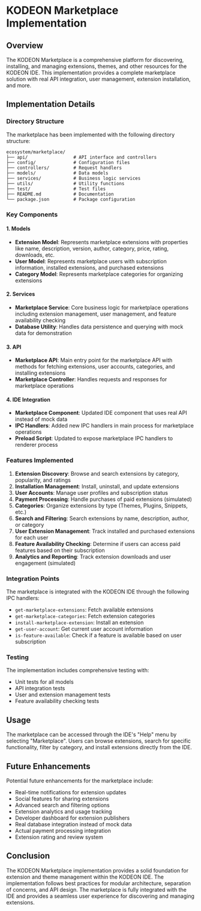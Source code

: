 # KODEON Marketplace Implementation

## Overview

The KODEON Marketplace is a comprehensive platform for discovering, installing, and managing extensions, themes, and other resources for the KODEON IDE. This implementation provides a complete marketplace solution with real API integration, user management, extension installation, and more.

## Implementation Details

### Directory Structure

The marketplace has been implemented with the following directory structure:

```
ecosystem/marketplace/
├── api/                 # API interface and controllers
├── config/              # Configuration files
├── controllers/         # Request handlers
├── models/              # Data models
├── services/            # Business logic services
├── utils/               # Utility functions
├── test/                # Test files
├── README.md            # Documentation
└── package.json         # Package configuration
```

### Key Components

#### 1. Models

-   **Extension Model**: Represents marketplace extensions with properties like name, description, version, author, category, price, rating, downloads, etc.
-   **User Model**: Represents marketplace users with subscription information, installed extensions, and purchased extensions
-   **Category Model**: Represents marketplace categories for organizing extensions

#### 2. Services

-   **Marketplace Service**: Core business logic for marketplace operations including extension management, user management, and feature availability checking
-   **Database Utility**: Handles data persistence and querying with mock data for demonstration

#### 3. API

-   **Marketplace API**: Main entry point for the marketplace API with methods for fetching extensions, user accounts, categories, and installing extensions
-   **Marketplace Controller**: Handles requests and responses for marketplace operations

#### 4. IDE Integration

-   **Marketplace Component**: Updated IDE component that uses real API instead of mock data
-   **IPC Handlers**: Added new IPC handlers in main process for marketplace operations
-   **Preload Script**: Updated to expose marketplace IPC handlers to renderer process

### Features Implemented

1. **Extension Discovery**: Browse and search extensions by category, popularity, and ratings
2. **Installation Management**: Install, uninstall, and update extensions
3. **User Accounts**: Manage user profiles and subscription status
4. **Payment Processing**: Handle purchases of paid extensions (simulated)
5. **Categories**: Organize extensions by type (Themes, Plugins, Snippets, etc.)
6. **Search and Filtering**: Search extensions by name, description, author, or category
7. **User Extension Management**: Track installed and purchased extensions for each user
8. **Feature Availability Checking**: Determine if users can access paid features based on their subscription
9. **Analytics and Reporting**: Track extension downloads and user engagement (simulated)

### Integration Points

The marketplace is integrated with the KODEON IDE through the following IPC handlers:

-   `get-marketplace-extensions`: Fetch available extensions
-   `get-marketplace-categories`: Fetch extension categories
-   `install-marketplace-extension`: Install an extension
-   `get-user-account`: Get current user account information
-   `is-feature-available`: Check if a feature is available based on user subscription

### Testing

The implementation includes comprehensive testing with:

-   Unit tests for all models
-   API integration tests
-   User and extension management tests
-   Feature availability checking tests

## Usage

The marketplace can be accessed through the IDE's "Help" menu by selecting "Marketplace". Users can browse extensions, search for specific functionality, filter by category, and install extensions directly from the IDE.

## Future Enhancements

Potential future enhancements for the marketplace include:

-   Real-time notifications for extension updates
-   Social features for sharing extensions
-   Advanced search and filtering options
-   Extension analytics and usage tracking
-   Developer dashboard for extension publishers
-   Real database integration instead of mock data
-   Actual payment processing integration
-   Extension rating and review system

## Conclusion

The KODEON Marketplace implementation provides a solid foundation for extension and theme management within the KODEON IDE. The implementation follows best practices for modular architecture, separation of concerns, and API design. The marketplace is fully integrated with the IDE and provides a seamless user experience for discovering and managing extensions.
